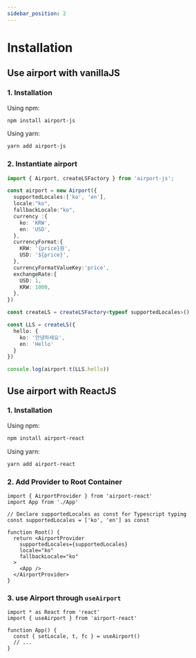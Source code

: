 ```yaml
---
sidebar_position: 2
---
```


# Installation

## Use airport with vanillaJS

### 1. Installation
Using npm:
```bash
npm install airport-js
```
Using yarn:
```bash
yarn add airport-js
```

### 2. Instantiate airport
```ts
import { Airport, createLSFactory } from 'airport-js';

const airport = new Airport({ 
  supportedLocales:['ko', 'en'],
  locale:"ko",
  fallbackLocale:"ko",
  currency :{
    ko: 'KRW',
    en: 'USD',
  },
  currencyFormat:{
    KRW: '{price}원',
    USD: '${price}',
  },
  currencyFormatValueKey:'price',
  exchangeRate:{
    USD: 1,
    KRW: 1000,
  },
})

const createLS = createLSFactory<typeof supportedLocales>()

const LLS = createLS({
  hello: {
    ko: '안녕하세요',
    en: 'Hello'
  }
})

console.log(airport.t(LLS.hello))
```



## Use airport with ReactJS

### 1. Installation
Using npm:
```bash
npm install airport-react
```

Using yarn:
```bash
yarn add airport-react
```

### 2. Add Provider to Root Container
```tsx
import { AirportProvider } from 'airport-react'
import App from './App'

// Declare supportedLocales as const for Typescript typing
const supportedLocales = ['ko', 'en'] as const

function Root() {
  return <AirportProvider
    supportedLocales={supportedLocales}
    locale="ko"
    fallbackLocale="ko"
  >
    <App />
  </AirportProvider>
}
```

### 3. use Airport through `useAirport`
```tsx
import * as React from 'react'
import { useAirport } from 'airport-react'

function App() {
  const { setLocale, t, fc } = useAirport()
  // ...
}
```
